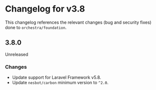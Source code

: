 # Changelog for v3.8

This changelog references the relevant changes (bug and security fixes) done to `orchestra/foundation`.

## 3.8.0

Unreleased

### Changes

* Update support for Laravel Framework v5.8.
* Update `nesbot/carbon` minimum version to `^2.0`.

